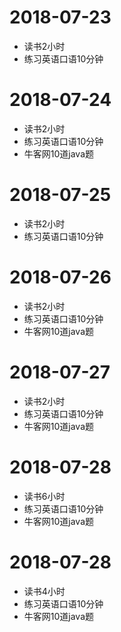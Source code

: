 # 2018-07-23
* 读书2小时
* 练习英语口语10分钟

# 2018-07-24
* 读书2小时
* 练习英语口语10分钟
* 牛客网10道java题

# 2018-07-25
* 读书2小时
* 练习英语口语10分钟

# 2018-07-26
* 读书2小时
* 练习英语口语10分钟
* 牛客网10道java题

# 2018-07-27
* 读书2小时
* 练习英语口语10分钟
* 牛客网10道java题

# 2018-07-28
* 读书6小时
* 练习英语口语10分钟
* 牛客网10道java题

# 2018-07-28
* 读书4小时
* 练习英语口语10分钟
* 牛客网10道java题

